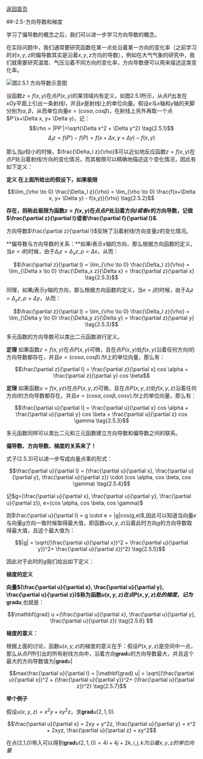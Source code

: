 [返回首页](../README.md)

##-2.5-方向导数和梯度

学习了偏导数的概念之后，我们可以进一步学习方向导数的概念。

在实际问题中，我们通常要研究函数在某一点处沿着某一方向的变化率（之前学习的对$x,y,z$的偏导数其实是沿着$x,y,z$方向的导数），例如在大气气象的研究中，我们就需要研究温度、气压沿着不同方向的变化率，方向导数便可以用来描述这类变化率。

![图2.5.1 方向导数示意图](https://pic3.zhimg.com/v2-66d67c93ad6cc6ae6bbc2f707fb3ef52_b.jpg)

设函数$z=f(x,y)$在点$P(x,y)$的某领域内有定义，如图2.5.1所示，从点$P$出发在$xOy$平面上引出一条射线$l$，并且$e$是射线$l$上的单位向量。假设$e$与$x$轴和$y$轴的夹脚分别为$\alpha, \beta$，从而单位向量$e=(cos\alpha, cos \beta)$，在射线上另外再取一个点$P'(x+\Delta x, y+ \Delta y)，记：
$$\rho = |PP'|=\sqrt{\Delta x^2 + \Delta y^2} \tag{2.5.1}$$
$$\Delta_l z = f(P') - f(P) = f(x+\Delta x, y+ \Delta y) - f(x,y)$$

那么当$\rho$较小的时候，$\frac{\Delta_l z}{\rho}$可以近似地反应函数$z=f(x,y)$在点$P$处沿着射线$l$方向的变化情况，而其极限可以精确地描述这个变化情况，因此有如下定义：

**定义 在上面所给出的假设下，如果极限**

$$\lim_{\rho \to 0} \frac{\Delta_l z}{\rho} = \lim_{\rho \to 0} \frac{f(x+\Delta x, y+ \Delta y) - f(x,y)}{\rho} \tag{2.5.2}$$

**存在，则称此极限为函数$z=f(x,y)$在点点$P$处沿着方向$l或者e$的方向导数，记做$\frac{\partial z}{\partial l}或者\frac{\partial f}{\partial l}$**.

方向导数$\frac{\partial z}{\partial l}$反映了沿着射线$l$方向变量$z$的变化情况。

**偏导数与方向导数的关系：**如果$i$表示$x$轴的方向，那么根据方向函数的定义，当$e=i$的时候，由于$\Delta_l z = \Delta_x z, \rho=\Delta x$，从而：

$$\frac{\partial z}{\partial l} = \lim_{\rho \to 0} \frac{\Delta_l z}{\rho} = \lim_{\Delta x \to 0} \frac{\Delta_x z}{\Delta x} = \frac{\partial z}{\partial x} \tag{2.5.3}$$

同理，如果$j$表示$y$轴的方向，那么根据方向函数的定义，当$e=j$的时候，由于$\Delta_l z = \Delta_y z, \rho=\Delta y$，从而：

$$\frac{\partial z}{\partial l} = \lim_{\rho \to 0} \frac{\Delta_l z}{\rho} = \lim_{\Delta y \to 0} \frac{\Delta_y z}{\Delta y} = \frac{\partial z}{\partial y} \tag{2.5.3}$$

多元函数的方向导数可以类比二元函数进行定义。

**定理** 如果函数$z=f(x,y)$在点$P(x,y)$可微，且在点$P(x,y)$处$f(x,y)$沿着任何方向$l$的方向导数都存在，并且$e=(cos\alpha, cos \beta)为l$上的单位向量，那么有：

$$\frac{\partial z}{\partial l} = \frac{\partial z}{\partial x} cos \alpha + \frac{\partial z}{\partial y} cos \beta$$

**定理** 如果函数$u=f(x,yz)$在点$P(x,y,z)$可微，且在点$P(x,y,z)$处$f(x,y,z)$沿着任何方向$l$的方向导数都存在，并且$e=(cos\alpha, cos \beta, cos\gamma)为l$上的单位向量，那么有：

$$\frac{\partial u}{\partial l} = \frac{\partial u}{\partial x} cos \alpha + \frac{\partial u}{\partial y} cos \beta + \frac{\partial u}{\partial z} cos \gamma \tag{2.5.3}$$

多元函数同样可以类比二元和三元函数建立方向导数和偏导数之间的联系。

**偏导数、方向导数、梯度的关系来了！**

式子(2.5.3)可以进一步写成向量点乘的形式：

$$\frac{\partial u}{\partial l} = (\frac{\partial u}{\partial x}, \frac{\partial u}{\partial y}, \frac{\partial u}{\partial z}) \cdot (cos \alpha, cos \beta, cos \gamma) \tag{2.5.4}$$

记$g=(\frac{\partial u}{\partial x}, \frac{\partial u}{\partial y}, \frac{\partial u}{\partial z}), e=(cos \alpha, cos \beta, cos \gamma)$

则$\frac{\partial u}{\partial l} = g \cdot e = |g|cos(g,e)$,因此可以知道当向量$e$与向量$g$方向一致时候取得最大值，即函数$u(x,y,z)$沿着此时方向$g$的方向导数取得最大值，且这个最大值为：

$$|g| = \sqrt{(\frac{\partial u}{\partial x})^2 + \frac{\partial u}{\partial y})^2+ \frac{\partial u}{\partial z})^2} \tag{2.5.5}$$

因此对于此时的$g$我们给出如下定义：

**梯度的定义**

**向量$(\frac{\partial u}{\partial x}, \frac{\partial u}{\partial y}, \frac{\partial u}{\partial z})$称为函数$u(x,y,z)在点P(x,y,z)处的梯度，记为\mathbf{grad} u$**,也就是：

$$\mathbf{grad} u =(\frac{\partial u}{\partial x}, \frac{\partial u}{\partial y}, \frac{\partial u}{\partial z}) \tag{2.5.6} $$

**梯度的意义：**

根据上面的讨论，函数$u(x,y,z)$的梯度的意义在于：假设$P(x,y,z)$是空间中一点，那么从点$P$所引出的所有射线方向中，沿着方向$\mathbf{grad} u$的方向导数最大，并且这个最大的方向导数值为$|\mathbf{grad} u|$

$$max\frac{\partial u}{\partial l} = |\mathbf{grad} u| = \sqrt{(\frac{\partial u}{\partial x})^2 + (\frac{\partial u}{\partial y})^2+ (\frac{\partial u}{\partial z})^2} \tag{2.5.7}$$

**举个例子**

假设$u(x,y,z)=x^2y + xy^2z$，求$\mathbf{grad} u(2,1,0)$.

$$\frac{\partial u}{\partial x} = 2xy + y^2z, \frac{\partial u}{\partial y} = x^2 + 2xyz, \frac{\partial u}{\partial z} = xy^2$$

在点(2,1,0)带入可以得到$\mathbf{grad} u(2,1,0) = 4i + 4j + 2k, i,j,k为沿着x,y,z的单位向量$